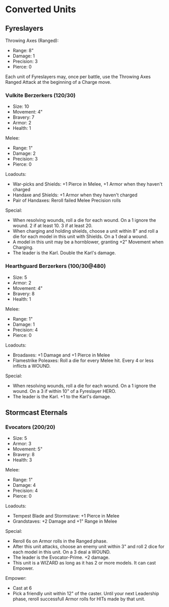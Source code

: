 # Converted Units

## Fyreslayers

Throwing Axes (Ranged):
- Range: 8"
- Damage: 1
- Precision: 3
- Pierce: 0

Each unit of Fyreslayers may, once per battle, use the Throwing Axes Ranged Attack at the beginning of a Charge move.


### Vulkite Berzerkers (120/30)

- Size: 10
- Movement: 4"
- Bravery: 7
- Armor: 2
- Health: 1

Melee:
- Range: 1"
- Damage: 2
- Precision: 3
- Pierce: 0

Loadouts:
- War-picks and Shields: +1 Pierce in Melee, +1 Armor when they haven't charged
- Handaxe and Shields: +1 Armor when they haven't charged
- Pair of Handaxes: Reroll failed Melee Precision rolls

Special:
- When resolving wounds, roll a die for each wound. On a 1 ignore the wound. 2 if at least 10. 3 if at least 20.
- When charging and holding shields, choose a unit within 8" and roll a die for each model in this unit with Shields. On a 1 deal a wound.
- A model in this unit may be a hornblower, granting +2" Movement when Charging.
- The leader is the Karl. Double the Karl's damage.

### Hearthguard Berzerkers (100/30@480)

- Size: 5
- Armor: 2
- Movement: 4"
- Bravery: 8
- Health: 1

Melee:
- Range: 1"
- Damage: 1
- Precision: 4
- Pierce: 0

Loadouts:
- Broadaxes: +1 Damage and +1 Pierce in Melee
- Flamestrike Poleaxes: Roll a die for every Melee hit. Every 4 or less inflicts a WOUND.

Special:
- When resolving wounds, roll a die for each wound. On a 1 ignore the wound. On a 3 if within 10" of a Fyreslayer HERO.
- The leader is the Karl. +1 to the Karl's damage.


## Stormcast Eternals

### Evocators (200/20)

- Size: 5
- Armor: 3
- Movement: 5"
- Bravery:  8
- Health: 3

Melee:
- Range: 1"
- Damage: 4
- Precision: 4
- Pierce: 0

Loadouts:
- Tempest Blade and Stormstave: +1 Pierce in Melee
- Grandstaves: +2 Damage and +1" Range in Melee

Special:
- Reroll 6s on Armor rolls in the Ranged phase.
- After this unit attacks, choose an enemy unit within 3" and roll 2 dice for each model in this unit. On a 3 deal a WOUND.
- The leader is the Evocator-Prime. +2 damage.
- This unit is a WIZARD as long as it has 2 or more models. It can cast Empower.

Empower:
- Cast at 6
- Pick a friendly unit within 12" of the caster. Until your next Leadership phase, reroll successfull Armor rolls for HITs made by that unit.


